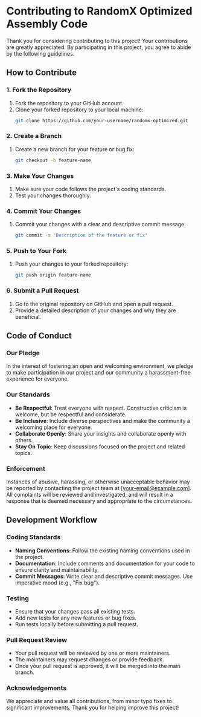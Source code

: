 # Contributing to RandomX Optimized Assembly Code

Thank you for considering contributing to this project! Your contributions are greatly appreciated. By participating in this project, you agree to abide by the following guidelines.

## How to Contribute

### 1. Fork the Repository
1. Fork the repository to your GitHub account.
2. Clone your forked repository to your local machine:
   ```bash
   git clone https://github.com/your-username/randomx-optimized.git
   ```

### 2. Create a Branch
1. Create a new branch for your feature or bug fix:
   ```bash
   git checkout -b feature-name
   ```

### 3. Make Your Changes
1. Make sure your code follows the project's coding standards.
2. Test your changes thoroughly.

### 4. Commit Your Changes
1. Commit your changes with a clear and descriptive commit message:
   ```bash
   git commit -m "Description of the feature or fix"
   ```

### 5. Push to Your Fork
1. Push your changes to your forked repository:
   ```bash
   git push origin feature-name
   ```

### 6. Submit a Pull Request
1. Go to the original repository on GitHub and open a pull request.
2. Provide a detailed description of your changes and why they are beneficial.

## Code of Conduct

### Our Pledge
In the interest of fostering an open and welcoming environment, we pledge to make participation in our project and our community a harassment-free experience for everyone.

### Our Standards
- **Be Respectful**: Treat everyone with respect. Constructive criticism is welcome, but be respectful and considerate.
- **Be Inclusive**: Include diverse perspectives and make the community a welcoming place for everyone.
- **Collaborate Openly**: Share your insights and collaborate openly with others.
- **Stay On Topic**: Keep discussions focused on the project and related topics.

### Enforcement
Instances of abusive, harassing, or otherwise unacceptable behavior may be reported by contacting the project team at [your-email@example.com]. All complaints will be reviewed and investigated, and will result in a response that is deemed necessary and appropriate to the circumstances.

## Development Workflow

### Coding Standards
- **Naming Conventions**: Follow the existing naming conventions used in the project.
- **Documentation**: Include comments and documentation for your code to ensure clarity and maintainability.
- **Commit Messages**: Write clear and descriptive commit messages. Use imperative mood (e.g., "Fix bug").

### Testing
- Ensure that your changes pass all existing tests.
- Add new tests for any new features or bug fixes.
- Run tests locally before submitting a pull request.

### Pull Request Review
- Your pull request will be reviewed by one or more maintainers.
- The maintainers may request changes or provide feedback.
- Once your pull request is approved, it will be merged into the main branch.

### Acknowledgements
We appreciate and value all contributions, from minor typo fixes to significant improvements. Thank you for helping improve this project!